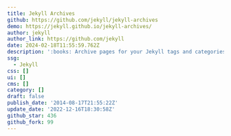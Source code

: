```yaml
---
title: Jekyll Archives
github: https://github.com/jekyll/jekyll-archives
demo: https://jekyll.github.io/jekyll-archives/
author: jekyll
author_link: https://github.com/jekyll
date: 2024-02-18T11:55:59.762Z
description: ':books: Archive pages for your Jekyll tags and categories.'
ssg:
  - Jekyll
css: []
ui: []
cms: []
category: []
draft: false
publish_date: '2014-08-17T21:55:22Z'
update_date: '2022-12-16T18:30:58Z'
github_star: 436
github_fork: 99
---
```

